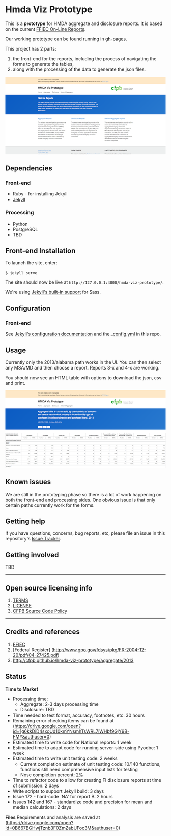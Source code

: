 # Hmda Viz Prototype

This is a **prototype** for HMDA aggregate and disclosure reports. It is based on the current [FFIEC On-Line Reports](http://www.ffiec.gov/hmda/online_rpts.htm).

Our working prototype can be found running in [gh-pages](http://cfpb.github.io/hmda-viz-prototype/).

This project has 2 parts:
1. the front-end for the reports, including the process of navigating the forms to generate the tables,
2. along with the processing of the data to generate the json files.

![Screenshot](screenshot.png)

## Dependencies

### Front-end

- Ruby - for installing Jekyll
- [Jekyll](http://jekyllrb.com/docs/installation/)

### Processing
 - Python
 - PostgreSQL
 - TBD

## Front-end Installation

To launch the site, enter:

```shell
$ jekyll serve
```

The site should now be live at `http://127.0.0.1:4000/hmda-viz-prototype/`.

We're using [Jekyll's built-in support](http://jekyllrb.com/docs/assets/) for Sass.

## Configuration

### Front-end

See [Jekyll's configuration documentation](http://jekyllrb.com/docs/configuration/) and the [_config.yml](_config.yml) in this repo.

## Usage

Currently only the 2013/alabama path works in the UI. You can then select any MSA/MD and then choose a report. Reports 3-x and 4-x are working.

You should now see an HTML table with options to download the json, csv and print.

![Screenshot](report.png)

## Known issues

We are still in the prototyping phase so there is a lot of work happening on both the front-end and processing sides. One obvious issue is that only certain paths currently work for the forms.

## Getting help

If you have questions, concerns, bug reports, etc, please file an issue in this repository's [Issue Tracker](https://github.com/cfpb/hmda-viz-prototype/issues).

## Getting involved

TBD

----

## Open source licensing info
1. [TERMS](TERMS.md)
2. [LICENSE](LICENSE)
3. [CFPB Source Code Policy](https://github.com/cfpb/source-code-policy/)


----

## Credits and references

1. [FFIEC](http://www.ffiec.gov/HmdaAdWebReport/AggWelcome.aspx)
2. [Federal Register] (http://www.gpo.gov/fdsys/pkg/FR-2004-12-20/pdf/04-27425.pdf)
3. <http://cfpb.github.io/hmda-viz-prototype/aggregate/2013>


## Status
**Time to Market**
* Processing time:
    * Aggregate: 2-3 days processing time
    * Disclosure: TBD
* Time needed to test format, accuracy, footnotes, etc: 30 hours
* Remaining error checking items can be found at (https://drive.google.com/open?id=1g6kkDiD4sxoUd10kmYNsmhTsWRL7iWHbf9GjY9B-FMY&authuser=0)
* Estimated time to write code for National reports: 1 week
* Estimated time to adapt code for running server-side using Pyodbc: 1 week
* Estimated time to write unit testing code: 2 weeks
    * Current completion estimate of unit testing code: 10/140 functions, functions still need comprehensive input lists for testing
    * Nose completion percent: [2%](https://github.com/Kibrael/hmda-viz-prototype/tree/gh-pages/processing/cover/index.html)
* Time to refactor code to allow for creating FI disclosure reports at time of submission: 2 days
* Write scripts to support Jekyll build: 3 days
* Issue 172 - hard-code 'NA' for report B: 2 hours
* Issues 142 and 167 - standardize code and precision for mean and median calculations: 2 days



**Files**
Requirements and analysis are saved at (https://drive.google.com/open?id=0B667BGHwjTznb3F0ZmZabUFoc3M&authuser=0)
